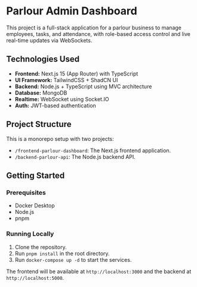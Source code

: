 # Parlour Admin Dashboard

This project is a full-stack application for a parlour business to manage employees, tasks, and attendance, with role-based access control and live real-time updates via WebSockets.

## Technologies Used

- **Frontend:** Next.js 15 (App Router) with TypeScript
- **UI Framework:** TailwindCSS + ShadCN UI
- **Backend:** Node.js + TypeScript using MVC architecture
- **Database:** MongoDB
- **Realtime:** WebSocket using Socket.IO
- **Auth:** JWT-based authentication

## Project Structure

This is a monorepo setup with two projects:

- `/frontend-parlour-dashboard`: The Next.js frontend application.
- `/backend-parlour-api`: The Node.js backend API.

## Getting Started

### Prerequisites

- Docker Desktop
- Node.js
- pnpm

### Running Locally

1. Clone the repository.
2. Run `pnpm install` in the root directory.
3. Run `docker-compose up -d` to start the services.

The frontend will be available at `http://localhost:3000` and the backend at `http://localhost:5000`. 